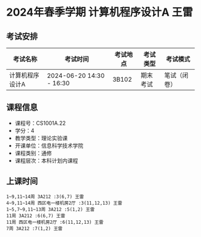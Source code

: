 # 2024年春季学期 计算机程序设计A 王雷




## 考试安排

| 考试名称 | 考试时间 | 考试地点 | 考试类型 | 考试模式 |
| -------- | -------- | -------- | -------- | -------- |
| 计算机程序设计A | 2024-06-20 14:30 - 16:30 | 3B102 | 期末考试 | 笔试（闭卷） |





## 课程信息

- 课程号：CS1001A.22
- 学分：4
- 教学类型：理论实验课
- 开课单位：信息科学技术学院
- 课程类别：通修
- 课程层次：本科计划内课程

## 上课时间

```
1~9,11~14周 3A212 :3(6,7) 王雷
4~9,11~14周 西区电一楼机房2厅 :3(11,12,13) 王雷
1~5,7~9,11~13周 3A212 :5(1,2) 王雷
11周 3A212 :6(6,7) 王雷
11周 西区电一楼机房2厅 :6(11,12,13) 王雷
7周 3A212 :7(1,2) 王雷
```

